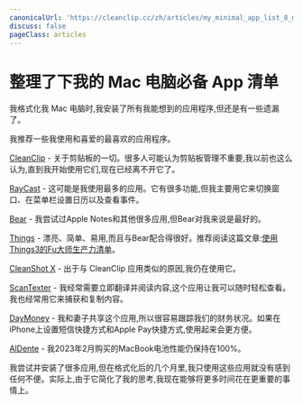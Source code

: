 ```yaml
---
canonicalUrl: 'https://cleanclip.cc/zh/articles/my_minimal_app_list_8_mac_essentials'
discuss: false
pageClass: articles
---
```


# 整理了下我的 Mac 电脑必备 App 清单

我格式化我 Mac 电脑时,我安装了所有我能想到的应用程序,但还是有一些遗漏了。

我推荐一些我使用和喜爱的最喜欢的应用程序。

[CleanClip](https://cleanclip.cc) - 关于剪贴板的一切。很多人可能认为剪贴板管理不重要,我以前也这么认为,直到我开始使用它们,现在已经离不开它了。

[RayCast](https://www.raycast.com/) - 这可能是我使用最多的应用。它有很多功能,但我主要用它来切换窗口、在菜单栏设置日历以及查看事件。

[Bear](https://apps.apple.com/app/id1091189122) - 我尝试过Apple Notes和其他很多应用,但Bear对我来说是最好的。

[Things](https://apps.apple.com/app/things-3/id904280696) - 漂亮、简单、易用,而且与Bear配合得很好。推荐阅读这篇文章:[使用Things3的Fu大师生产力清单](https://productivewithapurpose.com/2019/05/21/the-fu-master-productivity-checklist-using-things3/)。

[CleanShot X](https://cleanshot.com/) - 出于与 CleanClip 应用类似的原因,我仍在使用它。

[ScanTexter](https://apps.apple.com/app/scantexter-ocr-ai-translate/id1635954549) - 我经常需要立即翻译并阅读内容,这个应用让我可以随时轻松查看。我也经常用它来捕获和复制内容。

[DayMoney](https://apps.apple.com/app/daymoney-budget-diary/id6443419421) - 我和妻子共享这个应用,所以很容易跟踪我们的财务状况。如果在iPhone上设置短信快捷方式和Apple Pay快捷方式,使用起来会更方便。

[AlDente](https://apphousekitchen.com/) - 我2023年2月购买的MacBook电池性能仍保持在100%。

我尝试并安装了很多应用,但在格式化后的几个月里,我只使用这些应用就没有感到任何不便。实际上,由于它简化了我的思考,我现在能够将更多时间花在更重要的事情上。